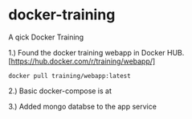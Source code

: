 # docker-training
A qick Docker Training

1.) Found the docker training webapp in Docker HUB.
[https://hub.docker.com/r/training/webapp/]

    docker pull training/webapp:latest

2.) Basic docker-compose is at <commit>

3.) Added mongo databse to the app service <commit>




